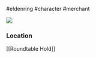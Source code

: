 #eldenring #character #merchant

![](https://eldenring.wiki.fextralife.com/file/Elden-Ring/twin_maiden_husks_npcs_elden_ring_wiki_300px.jpg)
### Location
[[Roundtable Hold]]